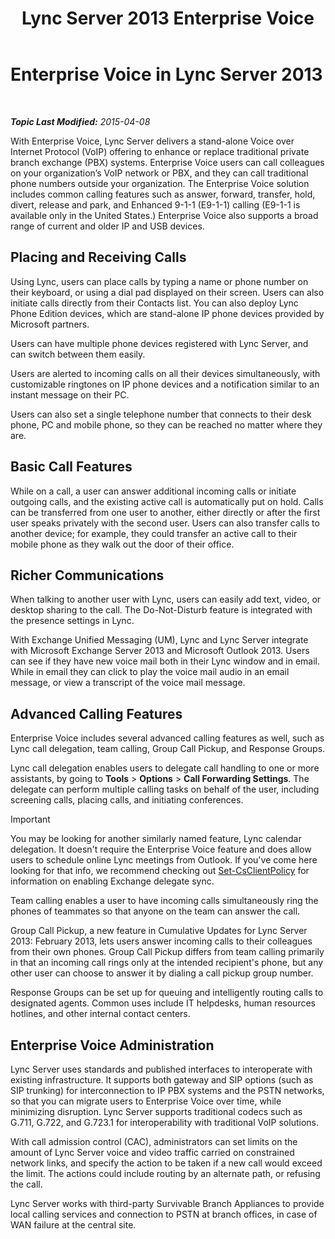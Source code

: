 ﻿---
title: Lync Server 2013 Enterprise Voice
TOCTitle: Enterprise Voice
ms:assetid: c9da8099-6f4f-4346-ac67-f041bb96072c
ms:mtpsurl: https://technet.microsoft.com/en-us/library/Gg417163(v=OCS.15)
ms:contentKeyID: 48185404
ms.date: 04/08/2015
mtps_version: v=OCS.15
---

<div data-xmlns="http://www.w3.org/1999/xhtml">

<div class="topic" data-xmlns="http://www.w3.org/1999/xhtml" data-msxsl="urn:schemas-microsoft-com:xslt" data-cs="http://msdn.microsoft.com/en-us/">

<div data-asp="http://msdn2.microsoft.com/asp">

# Enterprise Voice in Lync Server 2013

</div>

<div id="mainSection">

<div id="mainBody">

<span> </span>

_**Topic Last Modified:** 2015-04-08_

With Enterprise Voice, Lync Server delivers a stand-alone Voice over Internet Protocol (VoIP) offering to enhance or replace traditional private branch exchange (PBX) systems. Enterprise Voice users can call colleagues on your organization’s VoIP network or PBX, and they can call traditional phone numbers outside your organization. The Enterprise Voice solution includes common calling features such as answer, forward, transfer, hold, divert, release and park, and Enhanced 9-1-1 (E9-1-1) calling (E9-1-1 is available only in the United States.) Enterprise Voice also supports a broad range of current and older IP and USB devices.

<div>

## Placing and Receiving Calls

Using Lync, users can place calls by typing a name or phone number on their keyboard, or using a dial pad displayed on their screen. Users can also initiate calls directly from their Contacts list. You can also deploy Lync Phone Edition devices, which are stand-alone IP phone devices provided by Microsoft partners.

Users can have multiple phone devices registered with Lync Server, and can switch between them easily.

Users are alerted to incoming calls on all their devices simultaneously, with customizable ringtones on IP phone devices and a notification similar to an instant message on their PC.

Users can also set a single telephone number that connects to their desk phone, PC and mobile phone, so they can be reached no matter where they are.

</div>

<div>

## Basic Call Features

While on a call, a user can answer additional incoming calls or initiate outgoing calls, and the existing active call is automatically put on hold. Calls can be transferred from one user to another, either directly or after the first user speaks privately with the second user. Users can also transfer calls to another device; for example, they could transfer an active call to their mobile phone as they walk out the door of their office.

</div>

<div>

## Richer Communications

When talking to another user with Lync, users can easily add text, video, or desktop sharing to the call. The Do-Not-Disturb feature is integrated with the presence settings in Lync.

With Exchange Unified Messaging (UM), Lync and Lync Server integrate with Microsoft Exchange Server 2013 and Microsoft Outlook 2013. Users can see if they have new voice mail both in their Lync window and in email. While in email they can click to play the voice mail audio in an email message, or view a transcript of the voice mail message.

</div>

<div>

## Advanced Calling Features

Enterprise Voice includes several advanced calling features as well, such as Lync call delegation, team calling, Group Call Pickup, and Response Groups.

Lync call delegation enables users to delegate call handling to one or more assistants, by going to **Tools** \> **Options** \> **Call Forwarding Settings**. The delegate can perform multiple calling tasks on behalf of the user, including screening calls, placing calls, and initiating conferences.

<div class="alert">


> [!IMPORTANT]
> You may be looking for another similarly named feature, Lync calendar delegation. It doesn't require the Enterprise Voice feature and does allow users to schedule online Lync meetings from Outlook. If you've come here looking for that info, we recommend checking out <A href="set-csclientpolicy.md">Set-CsClientPolicy</A> for information on enabling Exchange delegate sync.



</div>

Team calling enables a user to have incoming calls simultaneously ring the phones of teammates so that anyone on the team can answer the call.

Group Call Pickup, a new feature in Cumulative Updates for Lync Server 2013: February 2013, lets users answer incoming calls to their colleagues from their own phones. Group Call Pickup differs from team calling primarily in that an incoming call rings only at the intended recipient's phone, but any other user can choose to answer it by dialing a call pickup group number.

Response Groups can be set up for queuing and intelligently routing calls to designated agents. Common uses include IT helpdesks, human resources hotlines, and other internal contact centers.

</div>

<div>

## Enterprise Voice Administration

Lync Server uses standards and published interfaces to interoperate with existing infrastructure. It supports both gateway and SIP options (such as SIP trunking) for interconnection to IP PBX systems and the PSTN networks, so that you can migrate users to Enterprise Voice over time, while minimizing disruption. Lync Server supports traditional codecs such as G.711, G.722, and G.723.1 for interoperability with traditional VoIP solutions.

With call admission control (CAC), administrators can set limits on the amount of Lync Server voice and video traffic carried on constrained network links, and specify the action to be taken if a new call would exceed the limit. The actions could include routing by an alternate path, or refusing the call.

Lync Server works with third-party Survivable Branch Appliances to provide local calling services and connection to PSTN at branch offices, in case of WAN failure at the central site.

</div>

</div>

<span> </span>

</div>

</div>

</div>

